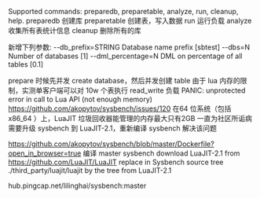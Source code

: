 Supported commands: preparedb, preparetable, analyze, run, cleanup, help.
preparedb 创建库
preparetable 创建表，写入数据
run 运行负载
analyze 收集所有表统计信息
cleanup 删除所有的库

新增下列参数:
  --db_prefix=STRING            Database name prefix [sbtest]
  --dbs=N                       Number of databases [1]
  --dml_percentage=N            DML on percentage of all tables [0.1]  

prepare 时候先并发 create database，然后并发创建 table
由于 lua 内存的限制，实测单客户端可以对 10w 个表执行 read_write 负载
PANIC: unprotected error in call to Lua API (not enough memory)
https://github.com/akopytov/sysbench/issues/120 在64 位系统（包括 x86_64 ）上，LuaJIT 垃圾回收器能管理的内存最大只有2GB 一直为社区所诟病
需要升级 sysbench 到 LuaJIT-2.1，重新编译 sysbench 解决该问题

https://github.com/akopytov/sysbench/blob/master/Dockerfile?open_in_browser=true 编译 master sysbench
download LuaJIT-2.1 from https://github.com/LuaJIT/LuaJIT
replace in Sysbench source tree ./third_party/luajit/luajit by the tree from LuaJIT-2.1

hub.pingcap.net/lilinghai/sysbench:master